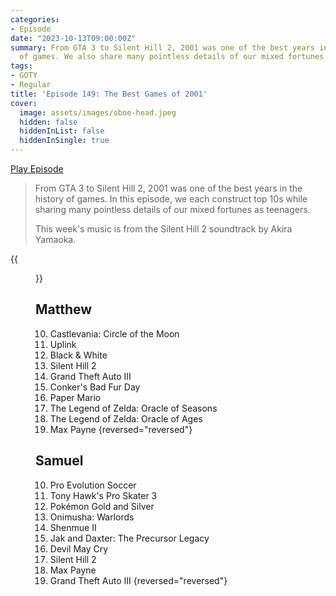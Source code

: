 ```yaml
---
categories:
- Episode
date: "2023-10-13T09:00:00Z"
summary: From GTA 3 to Silent Hill 2, 2001 was one of the best years in the history
  of games. We also share many pointless details of our mixed fortunes as teenagers.
tags:
- GOTY
- Regular
title: 'Episode 149: The Best Games of 2001'
cover: 
  image: assets/images/oboe-head.jpeg
  hidden: false
  hiddenInList: false
  hiddenInSingle: true
---
```


[Play Episode](https://www.patreon.com/posts/episode-149-best-90865129)
> From GTA 3 to Silent Hill 2, 2001 was one of the best years in the history of games. In this episode, we each construct top 10s while sharing many pointless details of our mixed fortunes as teenagers.
> 
> This week's music is from the Silent Hill 2 soundtrack by Akira Yamaoka.

{{<figure 
    src="/assets/images/oboe-head.jpeg" 
    caption="Image credit: RyanPlugs" 
    alt="Oboe Head">}}

## Matthew
10. Castlevania: Circle of the Moon
9. Uplink
8. Black & White
7. Silent Hill 2
6. Grand Theft Auto III
5. Conker's Bad Fur Day
4. Paper Mario
3. The Legend of Zelda: Oracle of Seasons
2. The Legend of Zelda: Oracle of Ages
1. Max Payne
{reversed="reversed"}

## Samuel
10. Pro Evolution Soccer
9. Tony Hawk's Pro Skater 3
8. Pokémon Gold and Silver
7. Onimusha: Warlords
6. Shenmue II
5. Jak and Daxter: The Precursor Legacy
4. Devil May Cry
3. Silent Hill 2
2. Max Payne
1. Grand Theft Auto III
{reversed="reversed"}
